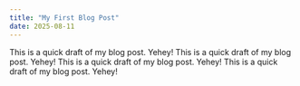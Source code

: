```yaml
---
title: "My First Blog Post"
date: 2025-08-11
---
```

This is a quick draft of my blog post. Yehey! This is a quick draft of my blog post. Yehey! This is a quick draft of my blog post. Yehey! This is a quick draft of my blog post. Yehey!
